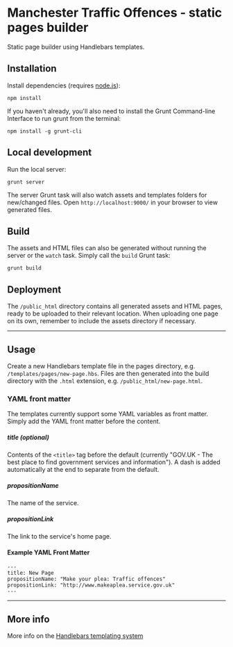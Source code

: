 # Manchester Traffic Offences - static pages builder

Static page builder using Handlebars templates.

## Installation

Install dependencies (requires [node.js](http://nodejs.org/)):

```
npm install
```

If you haven't already, you'll also need to install the Grunt Command-line Interface to run grunt from the terminal:

```
npm install -g grunt-cli
```

## Local development

Run the local server:

```
grunt server
```

The server Grunt task will also watch assets and templates folders for new/changed files. Open `http://localhost:9000/` in your browser to view generated files.

## Build

The assets and HTML files can also be generated without running the server or the `watch` task. Simply call the `build` Grunt task:

```
grunt build
```

## Deployment

The `/public_html` directory contains all generated assets and HTML pages, ready to be uploaded to their relevant location. When uploading one page on its own, remember to include the assets directory if necessary.

---

## Usage

Create a new Handlebars template file in the pages directory, e.g. `/templates/pages/new-page.hbs`. Files are then generated into the build directory with the `.html` extension, e.g. `/public_html/new-page.html`.

### YAML front matter

The templates currently support some YAML variables as front matter. Simply add the YAML front matter before the content.

##### title (optional)

Contents of the `<title>` tag before the default (currently "GOV.UK - The best place to find government services and information"). A dash is added automatically at the end to separate from the default.


##### propositionName

The name of the service.


##### propositionLink

The link to the service's home page.


#### Example YAML Front Matter

```
---
title: New Page
propositionName: "Make your plea: Traffic offences"
propositionLink: "http://www.makeaplea.service.gov.uk"
---
```


---

## More info

More info on the [Handlebars templating system](http://handlebarsjs.com/)

